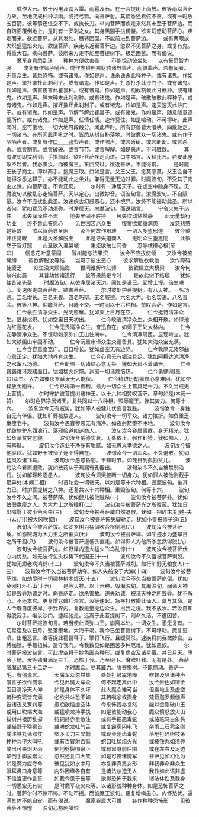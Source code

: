 <!-- { "loadSidebar": true } -->
　　或作大云。放于闪电及震大雷。雨雹及石。在于菩提树上而放。彼等雨以菩萨力故。至地变成种种华雨。或持弓箭。向菩萨射。其箭悉还着弦不落。或有一时放五百箭。彼等箭还住空不下。或执长刀。举向菩萨而疾走来然其未至于菩萨边。而自踣面覆倒地上。是时有一罗刹之女。其身黑闇手执髑髅。欲来幻惑动菩萨心。疾走而来。欲近菩萨。从其发处。展转团圞。不能前进到菩萨边。
　　或有两眼放大炽盛猛焰火光。欲烧菩萨。疾走来近至菩萨边。忽然不见菩萨之身。或复有鬼。将重大石。疾向菩萨。彼所来方走不能至菩提树下。极乏困苦。而有偈说。
　　魔军身意悉乱迷　　种种方便欲害圣
　　不能惊动彼坐处　　以有誓愿智力强
　　或复有作师子吼声。或作虎狼熊罴豺豹诸野兽声。而彼辈声。若有闻者。无量众生。皆悉恐怖。或有诸鬼。作如是声。诛杀诛杀此释种子。或有诸鬼。作如是声。擎扑擎扑此刹利子。或有诸鬼。作如是声。打杀打杀此沙门子。或有诸鬼。作如是声。伤害伤害此瞿昙种。或有诸鬼。作如是声。割截割截此甘蔗种。或有诸鬼。作如是声。碎末碎末此刹利种。或有诸鬼。作如是声。破散破散此释种子。或有诸鬼。作如是声。摧坏摧坏此刹利子。或有诸鬼。作如是声。速灭速灭此沙门子。或有诸鬼。作如是声。节解节解此瞿昙子。或有诸鬼。作如是声。随意随意逐便所作。或有诸鬼。作如是声。任情任情。速作莫住。如是喧动。不可得听。此声闻时。空可倒地。一切大地可段段分。闻此声时。所有野兽皆大唱唤。四散驰走。一切诸鸟。在所闻此声吼之时。皆悉从树自扑落地。时彼魔众一切诸鬼。或有作于哂哂声者。或复有作[口　　祁](居祁反)梨声者。或作啸声。或言斫斫。或言断断。或言杀杀。或言割割。或言破破。或言节节。或言解解。如是恶声。不可胜数。
　　其魔波旬即拔利剑。手执前趋。欲吓菩萨疾走而进。口中唱言。汝释比丘。若安此座敢不起者。我必害汝。而彼魔王。东西交过。欲近菩萨。不能得前。
　　是时魔王长子商主。即以两手。抱魔王取。口如是言。父王父王。愿莫愿莫。父王会自不能得杀悉达释子。亦不能动此之坐处。兼得无量无边过罪。时魔波旬。不受其子商主之谏。向菩萨走。不肯还反。
　　尔时有一净居天子。在虚空中隐身不现。见魔波旬以散乱心走恼菩萨。天以定心。出微妙音。语波旬言。汝魔波旬。不自限量。汝今不应扰乱此圣。汝速疾舍幻惑恶心。还本境界。汝终不能摇动此圣。所以者何。犹如猛风不动须弥。时净居天。向魔波旬。而说偈言。
　　宁令火失于热性　　水失润泽住不流
　　地失牢固不胜持　　风失吹动怗然静
　　此无量劫行功业　　终不舍此誓愿心
　　见世困苦厄众生　　悭贪欲痴重病患
　　发慈悲愍是等故　　欲以智药显圣医
　　汝今何故作艰难　　一切人多堕邪道
　　彼今欲开正见眼　　此是大圣解脱王
　　此是导失道商人　　无明众生堕黑闇
　　此欲然于智灯照　　此圣欲入涅槃城
　　秉炬欲破世间昏　　忍辱枝檊心根[革　　卬]
　　信念花叶意茎固　　智树能与法果资
　　汝今不应拔使倾　　又汝今被痴绳缚
　　彼欲解脱汝等结　　岂可于彼生恶心
　　彼求解脱欲教他　　汝作障碍徒疲乏
　　众生没大烦恼海　　世间谁解作舡师
　　彼欲建立大桥梁　　汝今何故兴此恶
　　其昔劫修诸道行　　彼等果熟是今时
　　是故此树下结跏　　犹如往昔诸先圣
　　时魔波旬。从彼净居诸天边。闻如是语已。起增上慢。倍生嗔心。复速疾走向菩萨所。欲害菩萨。
　　尔时彼处护菩提树。有八天神。一名功德。二名增长。三名无畏。四名巧辩。五名威德。六名大力。七名实语。八名善会。彼等八神。仰瞻菩萨。目睫不交。一时同以十六种相。赞叹菩萨。作如是言。
　　仁今最胜清净众生。光明照耀。犹如天上日月在空。
　　仁今挺特清净众生。显赫焰炽。犹如空里日天初出。
　　仁今皎洁清净众生。众相开敷。如绿池内红莲花发。
　　仁今无畏清净众生。奋迅自在。如师子王处大林内。
　　仁今安静清净众生。不惊动如须弥山王出住海中。
　　仁今清净周匝。显现峙立。犹如大铁围山牢固不动。
　　仁今沉重审谛众生众德备具。犹如大海众宝充满。
　　仁今含容意度宽广。日日增长。犹如虚空无有边际。
　　仁今敦厚无诸邪曲心意正定。犹如大地养育众生。
　　仁今心意无有垢浊具足。犹如阿耨达池清净之水备八功德。
　　仁今断除一切诸结心意无染。犹如大风不着诸世。
　　仁今巍巍难可观睹面目。犹如猛火炽盛。远离一切诸烦恼热。
　　仁今勇健刚[革　　卬]众生。大力如彼那罗延天无人能伏。
　　仁今精进历劫熏修心意难回。犹如帝释放金刚杵。
　　仁今已得第一善利。最为一切众生上首具足十力。不久当成无上菩提。
　　尔时守护彼菩提树诸神王。以十六种相赞叹菩萨。章句如是(本阙一赞)
　　尔时色界净居诸天。复共同以十六种相。毁辱魔王。挫其势力。何等十六。
　　波旬汝今无有威势。犹如儜人被健儿伏妄言我胜。
　　波旬汝今一身独自无有伴侣。犹如旷野被放逐人。
　　波旬汝今一切军众。诸力摧折。如负重乏羸瘦老牛。
　　波旬汝今愚盲秽恶无有清净。如夜射箭堕不净地。
　　波旬汝今犹跛瞎驴东西浪行。落邪崄道如迷商人。
　　波旬汝今眷属离散。身无精光。犹如负草贫穷乞貌。
　　波旬汝今威德实衰。无处依止。强作姧猾。犹如痴人。无有羞耻。
　　波旬汝今造业不净多有垢腻。如无恩义孝德之人。
　　波旬汝今被他驱趁。犹如野干被师子逐不得自在。
　　波旬汝今一切军众。不久退散。犹如猛风吹诸飞鸟。
　　波旬汝今愚惑昏闇。不知时节。如死日到孤独贫儿。
　　波旬汝今眷属退败。犹如散药从于疏漏有孔器出。
　　波旬汝今不久当被禁制治罚。犹如解理趁逐愚人。
　　波旬汝今须臾被断一切身力。犹如罪人被他割截手足异处(本阙二相)
　　时首陀会一切诸天。以如是等十六种相。毁魔波旬。摧其力已。时护菩提树之八神。还复共以十六种相。重毁波旬。何等十六。
　　波旬汝今不久之间。被菩萨降。犹如健儿被他贼杀(一)
　　波旬汝今被菩萨扑。犹如怯弱羸瘦之人。为大力士之所捶打(二)
　　波旬汝今被菩萨光之所覆蔽。犹如日出障翳于彼小萤火虫(三)
　　波旬汝今被菩萨威自然退散。犹如一把碎末麦[麩-夫+(ㄙ/月)]被大风吹(四)
　　波旬汝今被菩萨怖失脚驰走。犹如小兽被师子追(五)
　　波旬汝今被菩萨拔。如娑罗树为猛风吹合根倒地(六)
　　波旬汝今被菩萨破。如怨贼城为大力王之所摧灭(七)
　　波旬汝今被菩萨竭。如牛迹水为盛旱日之所干涸(八)
　　波旬汝今被菩萨退低头直走。如得罪人为他所杀忽然得脱(九)
　　波旬汝今被菩萨扰。如野泽内遭大猛火飞鸟乱惊(十)
　　波旬汝今被菩萨伏心内忧愁。如无法行忽失权势下代国王(十一)
　　波旬汝今不久当被菩萨剥脱。犹如无翅老病鸿鹤(十二)
　　波旬汝今不久当被菩萨减削。如行旷野无粮食人(十三)
　　波旬汝今不久当被菩萨劫夺。如人失舶没于大海(十四)
　　波旬汝今被菩萨燋。如劫尽时一切稠林树木烬灭(十五)
　　波旬汝今不久当被菩萨崩倒。犹如金刚打坏石山(十六)
　　是等天神。以十六种。毁魔波旬。其魔波旬。闻诸天神如是毁辱劝谏之时。向菩萨走。欲杀害故。违失劝谏。被诸天神之所毁辱。犹不解心。不还本宫。更复增忿敕兵众言。汝等速起。急疾打散撮此仙人。莫与其命。是人今既自度彼岸。于我界内。复教无量无边众生。出我之境。我不放汝。若汝自知得脱我手。唯汝沙门。速起驰走。远离于此菩提树下。则命久活。不遭困苦。
　　尔时菩萨报波旬言。若当使此须弥山王。崩离本处。一切众生。悉无复有。一切星宿及以日月。坠落堕地。大海干竭。我今已坐菩提树下。不可移动。魔复更嗔。出粗恶言。汝等捉此瞿昙释子。擎将飞行。且缓莫杀。速疾将向我微妙宫。五缚枷锁。手着杻械。遣守我门。令我数见如是困苦多种厄难。犹如恶奴。
　　尔时菩萨报波旬言。可此虚空将于妙色画杂种形。或复虚空及诸星宿。并日月天。堕落于地。汝等诸魔满足三千。恐怖于我。乃至树下。魔欲吓我。无有是处。
菩萨降魔品第三十二之一
　　尔时魔众。尽其威力。胁菩提树。不能惊动。菩萨一毛。有偈说言。
　　天魔军众忽然集　　处处打鼓震地噪
　　吹螺及贝诸种声　　唱言子欲作何事
　　今见此魔大军众　　何不起走离此中
　　汝今妙色如铸金　　面目清净天人仰
　　如是身体不久坏　　此大魔众难可当
　　但看地上及虚空　　诸种变现皆充满
　　必欲共斗恐不如　　其若嗔忿或损身
　　梵音迦罗频伽声　　告诸夜叉罗刹等
　　愚痴欲恼虚空体　　今来怖我亦复然
　　能以金刚破山王　　或用口吹竭大海
　　或猛嗔龙持手执　　如是彼能动我心
　　魔众愤怒放火山　　拔树并根历乱掷
　　镕铜赫赤星散注　　或有手把恶毒蛇
　　或骆驼马白象头　　或猫野干猕猴首
　　或嗔蛇龙吐气舌　　或复霹雳闪电飞
　　杂雨土石雹金刚　　或注铁丸诸器仗
　　槊矛长刀三叉戟　　或现金刚齿毒蛇
　　落地打碎树枝条　　种种兵甲大叫吼
　　或有百臂射百箭　　蛇口吐猛焰火光
　　或棒铁丸如须弥　　或出可畏炽火雨
　　倒地劈裂彻泉下　　或有窜身前后围
　　或在左右及足边　　颠倒手脚放烟火
　　忽然还复口大笑　　如是可畏诸魔军
　　菩萨见如幻化为　　如是魔力应夺命
　　彼见犹如水中月　　亦复非真男女形
　　非我非命非众生　　眼耳鼻口身意等
　　内外因缘各自有　　是诸法尔造无人
　　我作如此语非虚　　不信当更作言誓
　　如我今见于彼等　　欲得恐怖于我来
　　诸法体性及我身　　一切悉空无有实
　　是时魔军夜叉众等。以诸形貌种种身体。如是恐怖菩萨之时。菩萨尔时不惊不怖。不动不摇。而彼魔王波旬。更复增嗔恚心。内怀愁忧。遍满其体不能自安。而有偈说。
　　魔家眷属大可畏　　各作种种恐怖形
　　见彼菩萨不惊惶　　波旬心愁剧嗔恨
